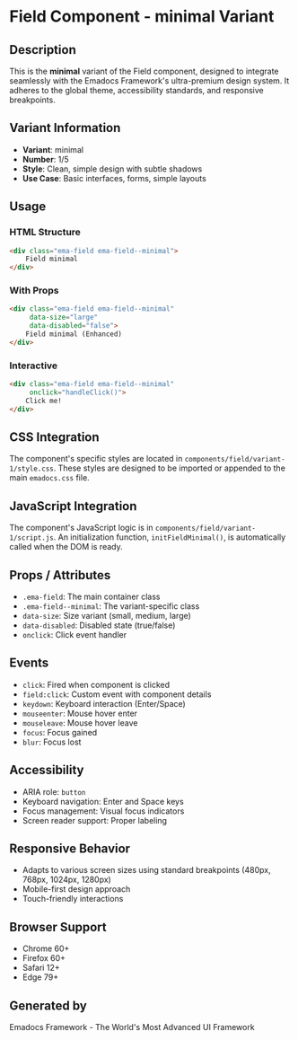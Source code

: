 # Field Component - minimal Variant

## Description
This is the **minimal** variant of the Field component, designed to integrate seamlessly with the Emadocs Framework's ultra-premium design system. It adheres to the global theme, accessibility standards, and responsive breakpoints.

## Variant Information
- **Variant**: minimal
- **Number**: 1/5
- **Style**: Clean, simple design with subtle shadows
- **Use Case**: Basic interfaces, forms, simple layouts

## Usage

### HTML Structure
```html
<div class="ema-field ema-field--minimal">
    Field minimal
</div>
```

### With Props
```html
<div class="ema-field ema-field--minimal" 
     data-size="large" 
     data-disabled="false">
    Field minimal (Enhanced)
</div>
```

### Interactive
```html
<div class="ema-field ema-field--minimal" 
     onclick="handleClick()">
    Click me!
</div>
```

## CSS Integration
The component's specific styles are located in `components/field/variant-1/style.css`. These styles are designed to be imported or appended to the main `emadocs.css` file.

## JavaScript Integration
The component's JavaScript logic is in `components/field/variant-1/script.js`. An initialization function, `initFieldMinimal()`, is automatically called when the DOM is ready.

## Props / Attributes
- `.ema-field`: The main container class
- `.ema-field--minimal`: The variant-specific class
- `data-size`: Size variant (small, medium, large)
- `data-disabled`: Disabled state (true/false)
- `onclick`: Click event handler

## Events
- `click`: Fired when component is clicked
- `field:click`: Custom event with component details
- `keydown`: Keyboard interaction (Enter/Space)
- `mouseenter`: Mouse hover enter
- `mouseleave`: Mouse hover leave
- `focus`: Focus gained
- `blur`: Focus lost

## Accessibility
- ARIA role: `button`
- Keyboard navigation: Enter and Space keys
- Focus management: Visual focus indicators
- Screen reader support: Proper labeling

## Responsive Behavior
- Adapts to various screen sizes using standard breakpoints (480px, 768px, 1024px, 1280px)
- Mobile-first design approach
- Touch-friendly interactions

## Browser Support
- Chrome 60+
- Firefox 60+
- Safari 12+
- Edge 79+

## Generated by
Emadocs Framework - The World's Most Advanced UI Framework
